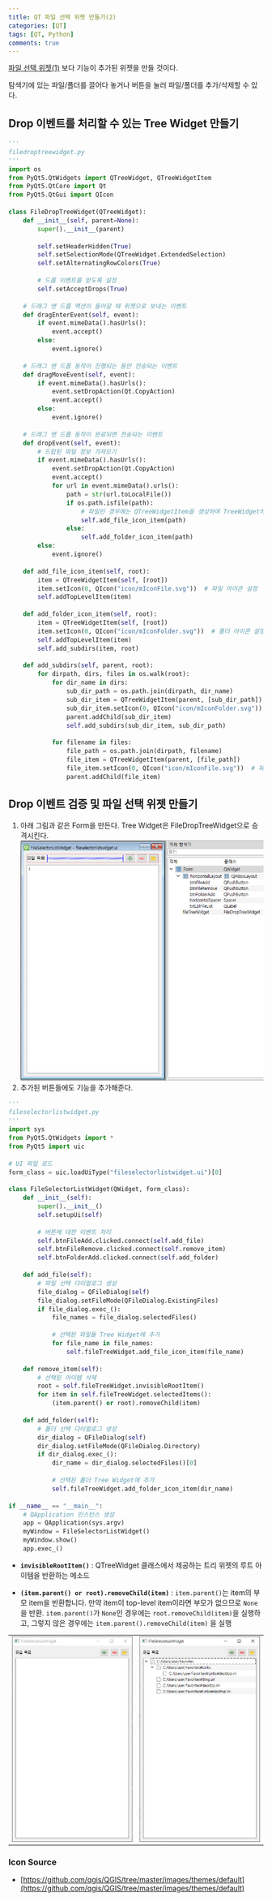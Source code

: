 ```yaml
---
title: QT 파일 선택 위젯 만들기(2)
categories: [QT]
tags: [QT, Python]
comments: true
---
```


[파일 선택 위젯(1)](https://soo-bin.github.io/posts/QT-file-select-1/) 보다 기능이 추가된 위젯을 만들 것이다.

탐색기에 있는 파일/폴더를 끌어다 놓거나 버튼을 눌러 파일/폴더를 추가/삭제할 수 있다.

## Drop 이벤트를 처리할 수 있는 Tree Widget 만들기

```python
'''
filedroptreewidget.py
'''
import os
from PyQt5.QtWidgets import QTreeWidget, QTreeWidgetItem
from PyQt5.QtCore import Qt
from PyQt5.QtGui import QIcon

class FileDropTreeWidget(QTreeWidget):
    def __init__(self, parent=None):
        super().__init__(parent)

        self.setHeaderHidden(True)
        self.setSelectionMode(QTreeWidget.ExtendedSelection)
        self.setAlternatingRowColors(True)

        # 드롭 이벤트를 받도록 설정
        self.setAcceptDrops(True)

    # 드래그 앤 드롭 액션이 들어갈 때 위젯으로 보내는 이벤트
    def dragEnterEvent(self, event):
        if event.mimeData().hasUrls():
            event.accept()
        else:
            event.ignore()

    # 드래그 앤 드롭 동작이 진행되는 동안 전송되는 이벤트
    def dragMoveEvent(self, event):
        if event.mimeData().hasUrls():
            event.setDropAction(Qt.CopyAction)
            event.accept()
        else:
            event.ignore()

    # 드래그 앤 드롭 동작이 완료되면 전송되는 이벤트
    def dropEvent(self, event):
        # 드랍된 파일 정보 가져오기
        if event.mimeData().hasUrls():
            event.setDropAction(Qt.CopyAction)
            event.accept()
            for url in event.mimeData().urls():
                path = str(url.toLocalFile())
                if os.path.isfile(path):
                    # 파일인 경우에는 QTreeWidgetItem을 생성하여 TreeWidget에 추가
                    self.add_file_icon_item(path)
                else:
                    self.add_folder_icon_item(path)
        else:
            event.ignore()

    def add_file_icon_item(self, root):
        item = QTreeWidgetItem(self, [root])
        item.setIcon(0, QIcon("icon/mIconFile.svg"))  # 파일 아이콘 설정
        self.addTopLevelItem(item)

    def add_folder_icon_item(self, root):
        item = QTreeWidgetItem(self, [root])
        item.setIcon(0, QIcon("icon/mIconFolder.svg"))  # 폴더 아이콘 설정
        self.addTopLevelItem(item)
        self.add_subdirs(item, root)

    def add_subdirs(self, parent, root):
        for dirpath, dirs, files in os.walk(root):
            for dir_name in dirs:
                sub_dir_path = os.path.join(dirpath, dir_name)
                sub_dir_item = QTreeWidgetItem(parent, [sub_dir_path])
                sub_dir_item.setIcon(0, QIcon("icon/mIconFolder.svg"))
                parent.addChild(sub_dir_item)
                self.add_subdirs(sub_dir_item, sub_dir_path)

            for filename in files:
                file_path = os.path.join(dirpath, filename)
                file_item = QTreeWidgetItem(parent, [file_path])
                file_item.setIcon(0, QIcon("icon/mIconFile.svg"))  # 파일 아이콘 설정
                parent.addChild(file_item)
```

## Drop 이벤트 검증 및 파일 선택 위젯 만들기

1. 아래 그림과 같은 Form을 만든다. Tree Widget은 FileDropTreeWidget으로 승격시킨다.
   ![qt_trd_1](/assets/img/post/qt_trd_1.png)
2. 추가된 버튼들에도 기능을 추가해준다.

```python
'''
fileselectorlistwidget.py
'''
import sys
from PyQt5.QtWidgets import *
from PyQt5 import uic

# UI 파일 로드
form_class = uic.loadUiType("fileselectorlistwidget.ui")[0]

class FileSelectorListWidget(QWidget, form_class):
    def __init__(self):
        super().__init__()
        self.setupUi(self)

        # 버튼에 대한 이벤트 처리
        self.btnFileAdd.clicked.connect(self.add_file)
        self.btnFileRemove.clicked.connect(self.remove_item)
        self.btnFolderAdd.clicked.connect(self.add_folder)

    def add_file(self):
        # 파일 선택 다이얼로그 생성
        file_dialog = QFileDialog(self)
        file_dialog.setFileMode(QFileDialog.ExistingFiles)
        if file_dialog.exec_():
            file_names = file_dialog.selectedFiles()

            # 선택된 파일들 Tree Widget에 추가
            for file_name in file_names:
                self.fileTreeWidget.add_file_icon_item(file_name)

    def remove_item(self):
        # 선택된 아이템 삭제
        root = self.fileTreeWidget.invisibleRootItem()
        for item in self.fileTreeWidget.selectedItems():
            (item.parent() or root).removeChild(item)

    def add_folder(self):
        # 폴더 선택 다이얼로그 생성
        dir_dialog = QFileDialog(self)
        dir_dialog.setFileMode(QFileDialog.Directory)
        if dir_dialog.exec_():
            dir_name = dir_dialog.selectedFiles()[0]

            # 선택된 폴더 Tree Widget에 추가
            self.fileTreeWidget.add_folder_icon_item(dir_name)

if __name__ == "__main__":
    # QApplication 인스턴스 생성
    app = QApplication(sys.argv)
    myWindow = FileSelectorListWidget()
    myWindow.show()
    app.exec_()
```

- **`invisibleRootItem()`** : QTreeWidget 클래스에서 제공하는 트리 위젯의 루트 아이템을 반환하는 메소드

- **`(item.parent() or root).removeChild(item)`** : `item.parent()`는 item의 부모 item을 반환합니다. 만약 item이 top-level item이라면 부모가 없으므로 `None`을 반환. `item.parent()`가 `None`인 경우에는 `root.removeChild(item)`을 실행하고, 그렇지 않은 경우에는 `item.parent().removeChild(item)`
  을 실행

|                                            |                                            |
| ------------------------------------------ | ------------------------------------------ |
| ![qt_trd_2](/assets/img/post/qt_trd_2.png) | ![qt_trd_3](/assets/img/post/qt_trd_3.png) |

### Icon Source

- [https://github.com/qgis/QGIS/tree/master/images/themes/default](https://github.com/qgis/QGIS/tree/master/images/themes/default)
